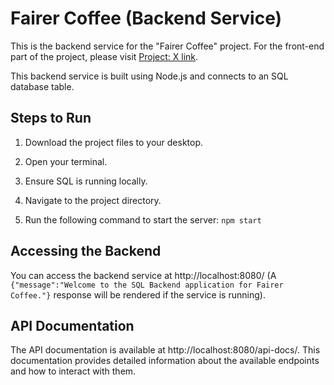 # Fairer Coffee (Backend Service)

This is the backend service for the "Fairer Coffee" project. For the front-end part of the project, please visit [Project: X link](https://github.com/project-x).

This backend service is built using Node.js and connects to an SQL database table.

## Steps to Run

1. Download the project files to your desktop.

2. Open your terminal.

3. Ensure SQL is running locally. 

4. Navigate to the project directory.

5. Run the following command to start the server: `npm start`

## Accessing the Backend

You can access the backend service at http://localhost:8080/ (A `{"message":"Welcome to the SQL Backend application for Fairer Coffee."}` response will be rendered if the service is running).

## API Documentation

The API documentation is available at http://localhost:8080/api-docs/. This documentation provides detailed information about the available endpoints and how to interact with them.

